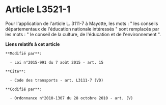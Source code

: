 # Article L3521-1

Pour l'application de l'article L. 3111-7 à Mayotte, les mots : " les conseils départementaux de l'éducation nationale
intéressés " sont remplacés par les mots : " le conseil de la culture, de l'éducation et de l'environnement ".

**Liens relatifs à cet article**

	**Modifié par**:

	  - Loi n°2015-991 du 7 août 2015 - art. 15

	**Cite**:

	  - Code des transports - art. L3111-7 (VD)

	**Codifié par**:

	  - Ordonnance n°2010-1307 du 28 octobre 2010 - art. (V)
